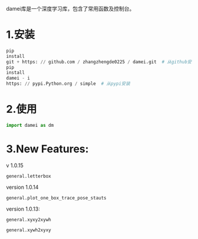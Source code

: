 damei库是一个深度学习库，包含了常用函数及控制台。

# 1.安装
```python
pip
install
git + https: // github.com / zhangzhengde0225 / damei.git  # 从github安装
pip
install
damei - i
https: // pypi.Python.org / simple  # 从pypi安装
```

# 2.使用

```python
import damei as dm

```

# 3.New Features:

v 1.0.15

    general.letterbox

version 1.0.14

    general.plot_one_box_trace_pose_stauts

version 1.0.13:

    general.xyxy2xywh

    general.xywh2xyxy





